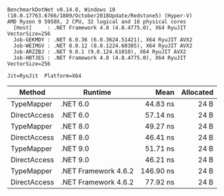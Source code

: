```

BenchmarkDotNet v0.14.0, Windows 10 (10.0.17763.6766/1809/October2018Update/Redstone5) (Hyper-V)
AMD Ryzen 9 5950X, 2 CPU, 32 logical and 16 physical cores
  [Host]     : .NET Framework 4.8 (4.8.4775.0), X64 RyuJIT VectorSize=256
  Job-GEKMDY : .NET 6.0.36 (6.0.3624.51421), X64 RyuJIT AVX2
  Job-WEIMGV : .NET 8.0.12 (8.0.1224.60305), X64 RyuJIT AVX2
  Job-ARZZBJ : .NET 9.0.1 (9.0.124.61010), X64 RyuJIT AVX2
  Job-HBTJES : .NET Framework 4.8 (4.8.4775.0), X64 RyuJIT VectorSize=256

Jit=RyuJit  Platform=X64  

```
| Method       | Runtime              | Mean      | Allocated |
|------------- |--------------------- |----------:|----------:|
| TypeMapper   | .NET 6.0             |  44.83 ns |      24 B |
| DirectAccess | .NET 6.0             |  57.14 ns |      24 B |
| TypeMapper   | .NET 8.0             |  49.27 ns |      24 B |
| DirectAccess | .NET 8.0             |  46.41 ns |      24 B |
| TypeMapper   | .NET 9.0             |  51.71 ns |      24 B |
| DirectAccess | .NET 9.0             |  46.21 ns |      24 B |
| TypeMapper   | .NET Framework 4.6.2 | 146.90 ns |      24 B |
| DirectAccess | .NET Framework 4.6.2 |  77.92 ns |      24 B |
